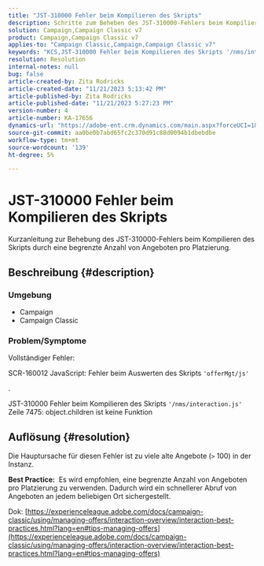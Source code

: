 ```yaml
---
title: "JST-310000 Fehler beim Kompilieren des Skripts"
description: Schritte zum Beheben des JST-310000-Fehlers beim Kompilieren des Skripts.
solution: Campaign,Campaign Classic v7
product: Campaign,Campaign Classic v7
applies-to: "Campaign Classic,Campaign,Campaign Classic v7"
keywords: "KCS,JST-310000 Fehler beim Kompilieren des Skripts '/nms/interaction.js' Zeile 7475: object.children is not a function"
resolution: Resolution
internal-notes: null
bug: false
article-created-by: Zita Rodricks
article-created-date: "11/21/2023 5:13:42 PM"
article-published-by: Zita Rodricks
article-published-date: "11/21/2023 5:27:23 PM"
version-number: 4
article-number: KA-17656
dynamics-url: "https://adobe-ent.crm.dynamics.com/main.aspx?forceUCI=1&pagetype=entityrecord&etn=knowledgearticle&id=b8a57d4e-9188-ee11-8179-6045bd006295"
source-git-commit: aa0be0b7abd65fc2c370d91c88d0094b1dbebdbe
workflow-type: tm+mt
source-wordcount: '139'
ht-degree: 5%

---
```


# JST-310000 Fehler beim Kompilieren des Skripts


Kurzanleitung zur Behebung des JST-310000-Fehlers beim Kompilieren des Skripts durch eine begrenzte Anzahl von Angeboten pro Platzierung.

## Beschreibung {#description}


### <b>Umgebung</b>

- Campaign
- Campaign Classic




### <b>Problem/Symptome</b>

Vollständiger Fehler:

SCR-160012 JavaScript: Fehler beim Auswerten des Skripts `'offerMgt/js'`

.

JST-310000 Fehler beim Kompilieren des Skripts `'/nms/interaction.js'` Zeile 7475: object.children ist keine Funktion


## Auflösung {#resolution}


Die Hauptursache für diesen Fehler ist zu viele alte Angebote (`>` 100) in der Instanz.

<b>Best Practice:</b>  Es wird empfohlen, eine begrenzte Anzahl von Angeboten pro Platzierung zu verwenden. Dadurch wird ein schnellerer Abruf von Angeboten an jedem beliebigen Ort sichergestellt.

Dok: [https://experienceleague.adobe.com/docs/campaign-classic/using/managing-offers/interaction-overview/interaction-best-practices.html?lang=en#tips-managing-offers](https://experienceleague.adobe.com/docs/campaign-classic/using/managing-offers/interaction-overview/interaction-best-practices.html?lang=en#tips-managing-offers)

